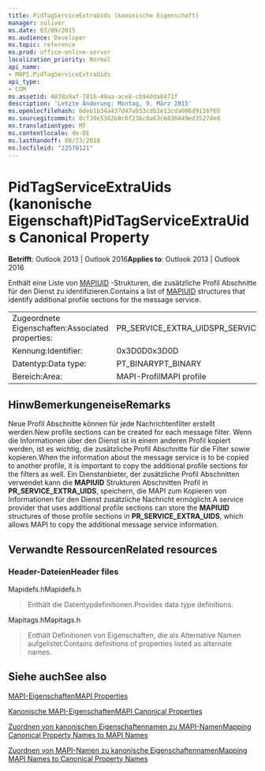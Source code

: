 ```yaml
---
title: PidTagServiceExtraUids (kanonische Eigenschaft)
manager: soliver
ms.date: 03/09/2015
ms.audience: Developer
ms.topic: reference
ms.prod: office-online-server
localization_priority: Normal
api_name:
- MAPI.PidTagServiceExtraUids
api_type:
- COM
ms.assetid: 4838a9af-7818-49aa-ace8-cb94dda8471f
description: 'Letzte Änderung: Montag, 9. März 2015'
ms.openlocfilehash: 0deb1b34a437d47ab53cdb2e13cda006d9116f65
ms.sourcegitcommit: 0cf39e5382b8c6f236c8a63c6036849ed3527ded
ms.translationtype: MT
ms.contentlocale: de-DE
ms.lasthandoff: 08/23/2018
ms.locfileid: "22570121"
---
```

# <a name="pidtagserviceextrauids-canonical-property"></a><span data-ttu-id="04678-103">PidTagServiceExtraUids (kanonische Eigenschaft)</span><span class="sxs-lookup"><span data-stu-id="04678-103">PidTagServiceExtraUids Canonical Property</span></span>

  
  
<span data-ttu-id="04678-104">**Betrifft**: Outlook 2013 | Outlook 2016</span><span class="sxs-lookup"><span data-stu-id="04678-104">**Applies to**: Outlook 2013 | Outlook 2016</span></span> 
  
<span data-ttu-id="04678-105">Enthält eine Liste von [MAPIUID](mapiuid.md) -Strukturen, die zusätzliche Profil Abschnitte für den Dienst zu identifizieren.</span><span class="sxs-lookup"><span data-stu-id="04678-105">Contains a list of [MAPIUID](mapiuid.md) structures that identify additional profile sections for the message service.</span></span> 
  
|||
|:-----|:-----|
|<span data-ttu-id="04678-106">Zugeordnete Eigenschaften:</span><span class="sxs-lookup"><span data-stu-id="04678-106">Associated properties:</span></span>  <br/> |<span data-ttu-id="04678-107">PR_SERVICE_EXTRA_UIDS</span><span class="sxs-lookup"><span data-stu-id="04678-107">PR_SERVICE_EXTRA_UIDS</span></span>  <br/> |
|<span data-ttu-id="04678-108">Kennung:</span><span class="sxs-lookup"><span data-stu-id="04678-108">Identifier:</span></span>  <br/> |<span data-ttu-id="04678-109">0x3D0D</span><span class="sxs-lookup"><span data-stu-id="04678-109">0x3D0D</span></span>  <br/> |
|<span data-ttu-id="04678-110">Datentyp:</span><span class="sxs-lookup"><span data-stu-id="04678-110">Data type:</span></span>  <br/> |<span data-ttu-id="04678-111">PT_BINARY</span><span class="sxs-lookup"><span data-stu-id="04678-111">PT_BINARY</span></span>  <br/> |
|<span data-ttu-id="04678-112">Bereich:</span><span class="sxs-lookup"><span data-stu-id="04678-112">Area:</span></span>  <br/> |<span data-ttu-id="04678-113">MAPI-Profil</span><span class="sxs-lookup"><span data-stu-id="04678-113">MAPI profile</span></span>  <br/> |
   
## <a name="remarks"></a><span data-ttu-id="04678-114">HinwBemerkungeneise</span><span class="sxs-lookup"><span data-stu-id="04678-114">Remarks</span></span>

<span data-ttu-id="04678-115">Neue Profil Abschnitte können für jede Nachrichtenfilter erstellt werden.</span><span class="sxs-lookup"><span data-stu-id="04678-115">New profile sections can be created for each message filter.</span></span> <span data-ttu-id="04678-116">Wenn die Informationen über den Dienst ist in einem anderen Profil kopiert werden, ist es wichtig, die zusätzliche Profil Abschnitte für die Filter sowie kopieren.</span><span class="sxs-lookup"><span data-stu-id="04678-116">When the information about the message service is to be copied to another profile, it is important to copy the additional profile sections for the filters as well.</span></span> <span data-ttu-id="04678-117">Ein Dienstanbieter, der zusätzliche Profil Abschnitten verwendet kann die **MAPIUID** Strukturen Abschnitten Profil in **PR_SERVICE_EXTRA_UIDS**, speichern, die MAPI zum Kopieren von Informationen für den Dienst zusätzliche Nachricht ermöglicht.</span><span class="sxs-lookup"><span data-stu-id="04678-117">A service provider that uses additional profile sections can store the **MAPIUID** structures of those profile sections in **PR_SERVICE_EXTRA_UIDS**, which allows MAPI to copy the additional message service information.</span></span>
  
## <a name="related-resources"></a><span data-ttu-id="04678-118">Verwandte Ressourcen</span><span class="sxs-lookup"><span data-stu-id="04678-118">Related resources</span></span>

### <a name="header-files"></a><span data-ttu-id="04678-119">Header-Dateien</span><span class="sxs-lookup"><span data-stu-id="04678-119">Header files</span></span>

<span data-ttu-id="04678-120">Mapidefs.h</span><span class="sxs-lookup"><span data-stu-id="04678-120">Mapidefs.h</span></span>
  
> <span data-ttu-id="04678-121">Enthält die Datentypdefinitionen.</span><span class="sxs-lookup"><span data-stu-id="04678-121">Provides data type definitions.</span></span>
    
<span data-ttu-id="04678-122">Mapitags.h</span><span class="sxs-lookup"><span data-stu-id="04678-122">Mapitags.h</span></span>
  
> <span data-ttu-id="04678-123">Enthält Definitionen von Eigenschaften, die als Alternative Namen aufgelistet.</span><span class="sxs-lookup"><span data-stu-id="04678-123">Contains definitions of properties listed as alternate names.</span></span>
    
## <a name="see-also"></a><span data-ttu-id="04678-124">Siehe auch</span><span class="sxs-lookup"><span data-stu-id="04678-124">See also</span></span>



[<span data-ttu-id="04678-125">MAPI-Eigenschaften</span><span class="sxs-lookup"><span data-stu-id="04678-125">MAPI Properties</span></span>](mapi-properties.md)
  
[<span data-ttu-id="04678-126">Kanonische MAPI-Eigenschaften</span><span class="sxs-lookup"><span data-stu-id="04678-126">MAPI Canonical Properties</span></span>](mapi-canonical-properties.md)
  
[<span data-ttu-id="04678-127">Zuordnen von kanonischen Eigenschaftennamen zu MAPI-Namen</span><span class="sxs-lookup"><span data-stu-id="04678-127">Mapping Canonical Property Names to MAPI Names</span></span>](mapping-canonical-property-names-to-mapi-names.md)
  
[<span data-ttu-id="04678-128">Zuordnen von MAPI-Namen zu kanonische Eigenschaftennamen</span><span class="sxs-lookup"><span data-stu-id="04678-128">Mapping MAPI Names to Canonical Property Names</span></span>](mapping-mapi-names-to-canonical-property-names.md)

